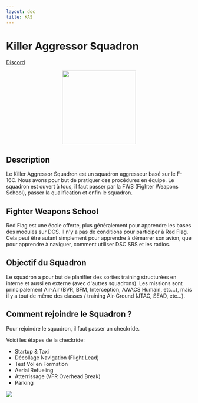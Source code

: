 ```yaml
---
layout: doc
title: KAS
---
```


# Killer Aggressor Squadron

[Discord](https://discord.gg/ADseKTyZzN)

<img src="/commus_img/kas.png" width="200" style="display: block;margin-left:auto; margin-right: auto;">

## Description

Le Killer Aggressor Squadron est un squadron aggresseur basé sur le F-16C. Nous avons pour but de pratiquer des procédures en équipe. Le squadron est ouvert à tous, il faut passer par la FWS (Fighter Weapons School), passer la qualification et enfin le squadron.

## Fighter Weapons School

Red Flag est une école offerte, plus généralement pour apprendre les bases des modules sur DCS. Il n'y a pas de conditions pour participer à Red Flag.
Cela peut être autant simplement pour apprendre à démarrer son avion, que pour apprendre à naviguer, comment utiliser DSC SRS et les radios.

## Objectif du Squadron
Le squadron a pour but de planifier des sorties training structurées en interne et aussi en externe (avec d'autres squadrons). 
Les missions sont principalement Air-Air (BVR, BFM, Interception, AWACS Humain, etc...), mais il y a tout de même des classes / training Air-Ground (JTAC, SEAD, etc...).

## Comment rejoindre le Squadron ?

Pour rejoindre le squadron, il faut passer un checkride.

Voici les étapes de la checkride:
- Startup & Taxi
- Décollage Navigation (Flight Lead)
- Test Vol en Formation
- Aerial Refueling
- Atterrissage (VFR Overhead Break)
- Parking

<img src="/commus_img/kas/background.png">